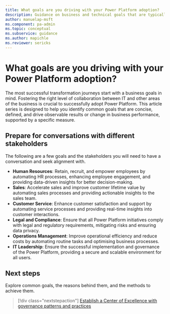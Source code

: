 ```yaml
---
title: What goals are you driving with your Power Platform adoption?
description: Guidance on business and technical goals that are typically achieved with Power Platform adoption
author: manuelap-msft
ms.component: pa-admin
ms.topic: conceptual
ms.subservice: guidance
ms.author: mapichle
ms.reviewer: sericks
---
```


# What goals are you driving with your Power Platform adoption?

The most successful transformation journeys start with a business goals in mind. Fostering the right level of collaboration between IT and other areas of the business is crucial to successfully adopt Power Platform. This article series is designed to help you identify common goals that are concise, defined, and drive observable results or change in business performance, supported by a specific measure.

## Prepare for conversations with different stakeholders

The following are a few goals and the stakeholders you will need to have a conversation and seek alignment with.

- **Human Resources**: Retain, recruit, and empower employees by automating HR processes, enhancing employee engagement, and providing data-driven insights for better decision-making.
- **Sales**: Accelerate sales and improve customer lifetime value by automating sales processes and providing actionable insights to the sales team.
- **Customer Service**: Enhance customer satisfaction and support by automating service processes and providing real-time insights into customer interactions.
- **Legal and Compliance**: Ensure that all Power Platform initiatives comply with legal and regulatory requirements, mitigating risks and ensuring data privacy.
- **Operations Management**: Improve operational efficiency and reduce costs by automating routine tasks and optimising business processes.
- **IT Leadership**: Ensure the successful implementation and governance of the Power Platform, providing a secure and scalable environment for all users.

## Next steps

Explore common goals, the reasons behind them, and the methods to achieve them.

> [!div class="nextstepaction"]
> [Establish a Center of Excellence with governance patterns and practices](establish-coe.md)

